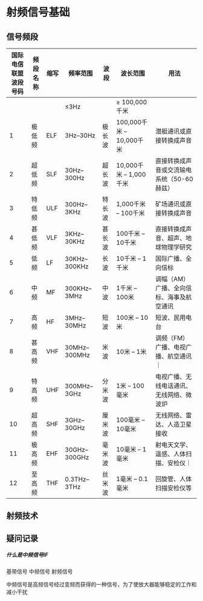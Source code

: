 # 射频信号基础

## 信号频段
|国际电信联盟波段号码|频段名称|缩写|频率范围|波段|波长范围|用法|
|-|-|-|-|-|-|-|
||||≤3Hz||≥ 100,000 千米||	
|1|极低频|ELF|3Hz–30Hz|极长波|100,000千米 – 10,000千米|潜艇通讯或直接转换成声音|
|2|超低频|SLF|30Hz–300Hz|超长波|10,000千米 – 1,000千米|直接转换成声音或交流输电系统（50-60赫兹）
|3|特低频|ULF|300Hz–3KHz|特长波|1,000千米 – 100千米|矿场通讯或直接转换成声音|
|4|甚低频|VLF|3KHz–30KHz|甚长波|100千米 – 10千米|直接转换成声音、超声、地球物理学研究|
|5|低频|LF|30KHz–300KHz|长波|10千米 – 1千米|国际广播、全向信标|
|6|中频|MF|300KHz–3MHz|中波|1千米 – 100米|调幅（AM）广播、全向信标、海事及航空通讯|
|7|高频|HF|3MHz–30MHz|短波|100米 – 10米|短波、民用电台|
|8|甚高频|VHF|30MHz–300MHz|米波|10米 – 1米|调频（FM）广播、电视广播、航空通讯｜
|9|特高频|UHF|300MHz–3GHz|分米波|1米 – 100毫米|电视广播、无线电话通讯、无线网络、微波炉|
|10|超高频|SHF|3GHz–30GHz|厘米波|100毫米 – 10毫米|无线网络、雷达、人造卫星接收|
|11|极高频|EHF|30GHz–300GHz|毫米波|10毫米 – 1毫米|射电天文学、遥感、人体扫描、安检仪｜
|12|至高频|THF|0.3THz–3THz|丝米波|1毫米 – 0.1毫米|回旋管、人体扫描安检仪等|

## 射频技术



## 疑问记录


##### 什么是中频信号IF

基带信号 中频信号 射频信号

中频信号是高频信号经过变频而获得的一种信号，为了使放大器能够稳定的工作和减小干扰